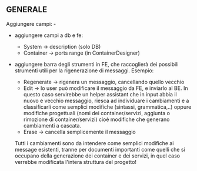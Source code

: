 ## GENERALE

Aggiungere campi:
	- 

- aggiungere campi a db e fe:
	- System -> description (solo DB)
	- Container -> ports range (in ContainerDesigner)

- aggiungere barra degli strumenti in FE, che raccoglierà dei possibili strumenti utili per la rigenerazione di messaggi. Esempio:
	- Regenerate -> rigenera un messaggio, cancellando quello vecchio
	- Edit -> lo user può modificare il messaggio da FE, e inviarlo al BE. In questo caso servirebbe un helper assistant che in input
		abbia il nuovo e vecchio messaggio, riesca ad individuare i cambiamenti e a classificarli come semplici modifiche (sintassi,
		grammatica,..) oppure modifiche progettuali (nomi dei container/servizi, aggiunta o rimozione di container/servizi) cioè
		modifiche che generano cambiamenti a cascata.
	- Erase -> cancella semplicemente il messaggio

	Tutti i cambiamenti sono da intendere come semplici modifiche ai message esistenti, tranne per documenti importanti come
	quelli che si occupano della generazione dei container e dei servizi, in quel caso verrebbe modificata l'intera struttura del 
	progetto!